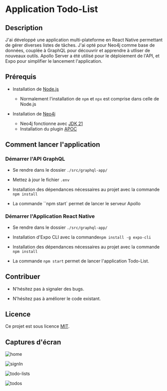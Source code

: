 # Application Todo-List

## Description

J'ai développé une application multi-plateforme en React Native permettant de gérer diverses listes de tâches. 
J'ai opté pour Neo4j comme base de données, couplée à GraphQL pour découvrir et apprendre à utliser de nouveaux outils.
Apollo Server a été utilisé pour le déploiement de l'API, et Expo pour simplifier le lancement l'application.

## Prérequis

+ Installation de [Node.js]("https://nodejs.org/en/download")
    + Normalement l'installation de `npm` et `npx` est comprise dans celle de Node.js

+ Installation de [Neo4j]("https://neo4j.com/docs/operations-manual/current/installation/")
    + Neo4j fonctionne avec [JDK 21]("https://www.oracle.com/fr/java/technologies/downloads/#java21")
    + Installation du plugin [APOC]("https://neo4j.com/docs/apoc/current/installation/")

## Comment lancer l'application

### Démarrer l'API GraphQL

+ Se rendre dans le dossier `./src/graphql-app/`

+ Mettez à jour le fichier `.env`

+ Installation des dépendances nécessaires au projet avec la commande `npm install`

+ La commande ``npm start` permet de lancer le serveur Apollo

### Démarrer l'Application React Native

+ Se rendre dans le dossier `./src/graphql-app/`

+ Installation d'Expo CLI avec la commande`npm install -g expo-cli`

+ Installation des dépendances nécessaires au projet avec la commande `npm install`

+ La commande `npm start` permet de lancer l'application Todo-List.

## Contribuer

+ N'hésitez pas à signaler des bugs.

+ N'hésitez pas à améliorer le code existant.

## Licence

Ce projet est sous licence [MIT]("./LICENSE.md").

## Captures d'écran

![home](./TodoApp-ReactNative-Neo4j-GraphQL/screenshots/TodoApp-ReactNative-Neo4j-GraphQL.png)

![signIn](./TodoApp-ReactNative-Neo4j-GraphQL/screenshots/signIn.png)

![todo-lists](./TodoApp-ReactNative-Neo4j-GraphQL/screenshots/todo-lists.png)

![todos](./TodoApp-ReactNative-Neo4j-GraphQL/screenshots/todos.png)
